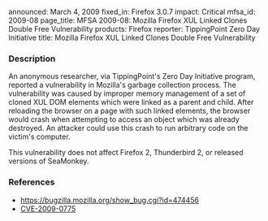 announced: March 4, 2009
fixed_in: Firefox 3.0.7
impact: Critical
mfsa_id: 2009-08
page_title: MFSA 2009-08: Mozilla Firefox XUL Linked Clones Double Free Vulnerability
products: Firefox
reporter: TippingPoint Zero Day Initiative
title: Mozilla Firefox XUL Linked Clones Double Free Vulnerability

<h3>Description</h3>

<p>An anonymous researcher, via TippingPoint's Zero Day Initiative
program, reported a vulnerability in Mozilla's garbage collection
process.  The vulnerability was caused by improper memory management
of a set of cloned XUL DOM elements which were linked as a parent and
child.  After reloading the browser on a page with such linked
elements, the browser would crash when attempting to access an object
which was already destroyed.  An attacker could use this crash to run
arbitrary code on the victim's computer.</p>

<p class="note">This vulnerability does not affect Firefox 2,
Thunderbird 2, or released versions of SeaMonkey.
</p>

<h3>References</h3>

<ul>
  <li><a href="https://bugzilla.mozilla.org/show_bug.cgi?id=474456">https://bugzilla.mozilla.org/show_bug.cgi?id=474456</a></li>
  <li><a class="ex-ref" href="http://cve.mitre.org/cgi-bin/cvename.cgi?name=CVE-2009-0775">CVE-2009-0775</a></li>
</ul>



